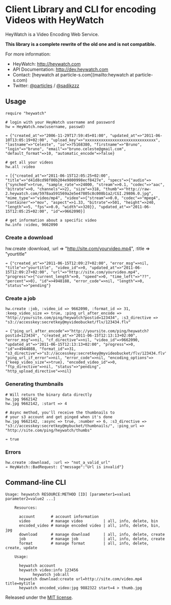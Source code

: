 # Client Library and CLI for encoding Videos with HeyWatch #

HeyWatch is a Video Encoding Web Service.

**This library is a complete rewrite of the old one and is not compatible.**

For more information:

* HeyWatch: http://heywatch.com 
* API Documentation: http://dev.heywatch.com
* Contact: [heywatch at particle-s.com](mailto:heywatch at particle-s.com)
* Twitter: [@particles](http://twitter.com/particles) / [@sadikzzz](http://twitter.com/sadikzzz)

## Usage ##

	require "heywatch"
	
	# login with your HeyWatch username and password
	hw = HeyWatch.new(username, passwd)
	
	➔ {"created_at"=>"2006-11-29T17:59:45+01:00", "updated_at"=>"2011-06-10T13:05:19+02:00", "upload_key"=>"xxxxxxxxxxxxxxxxxxxxxxxxxxxxxxx", "lastname"=>"Celeste", "io"=>75168380, "firstname"=>"Bruno", "login"=>"bruno", "email"=>"bruno.celeste@gmail.com", "default_format"=>10, "automatic_encode"=>false}
	
	# get all your videos
	hw.all :video
	
	➔ [{"created_at"=>"2011-06-15T12:05:25+02:00", "title"=>"d41d8cd98f00b204e9800998ecf8427e", "specs"=>{"audio"=>{"synched"=>true, "sample_rate"=>24000, "stream"=>0.1, "codec"=>"aac", "bitrate"=>0, "channels"=>2}, "size"=>318, "thumb"=>"http://raw-2.heywatch.com/5978aa591569a2e5e47805c8c008b1a2/CGI.29806.0.jpg", "mime_type"=>"video/mp4", "video"=>{"stream"=>0.0, "codec"=>"mpeg4", "container"=>"mov", "aspect"=>1.33, "bitrate"=>501, "height"=>240, "length"=>5, "fps"=>0.0, "width"=>320}}, "updated_at"=>"2011-06-15T12:05:25+02:00", "id"=>9662090}]
	
	# get information about a specific video
	hw.info :video, 9662090

### Create a download ###

  hw.create :download, :url => "http://site.com/yourvideo.mp4", :title => "yourtitle"

	➔ {"created_at"=>"2011-06-15T12:09:27+02:00", "error_msg"=>nil, "title"=>"yourtitle", "video_id"=>0, "updated_at"=>"2011-06-15T12:09:27+02:00", "url"=>"http://site.com/yourvideo.mp4", "progress"=>{"current_length"=>0, "speed"=>0, "time_left"=>"??", "percent"=>0}, "id"=>4948188, "error_code"=>nil, "length"=>0, "status"=>"pending"}

### Create a job ###
	
	hw.create :job, :video_id => 9662090, :format_id => 31, :keep_video_size => true, :ping_url_after_encode => "http://yoursite.com/ping/heywatch?postid=123434", :s3_directive => "s3://accesskey:secretkey@myvideobucket/flv/123434.flv"
	
	➔ {"ping_url_after_encode"=>"http://yoursite.com/ping/heywatch?postid=123434", "created_at"=>"2011-06-15T12:13:13+02:00", "error_msg"=>nil, "cf_directive"=>nil, "video_id"=>9662090, "updated_at"=>"2011-06-15T12:13:13+02:00", "progress"=>0, "id"=>4944088, "format_id"=>31, "s3_directive"=>"s3://accesskey:secretkey@myvideobucket/flv/123434.flv", "ping_url_if_error"=>nil, "error_code"=>nil, "encoding_options"=>{"keep_video_size"=>true}, "encoded_video_id"=>0, "ftp_directive"=>nil, "status"=>"pending", "http_upload_directive"=>nil}

### Generating thumbnails ###

	# Will return the binary data directly
	hw.jpg 9662142
	hw.jpg 9662142, :start => 4
	
	# Async method, you'll receive the thumbnails to 
	# your s3 account and get pinged when it's done
	hw.jpg 9662142, :async => true, :number => 6, :s3_directive => "s3://accesskey:secretkey@mybucket/thumbnails/", :ping_url => "http://site.com/ping/heywatch/thumbs"
	
	➔ true

### Errors ###

	hw.create :download, :url => "not_a_valid_url"
	➔ HeyWatch::BadRequest: {"message":"Url is invalid"}

## Command-line CLI ##

	Usage: heywatch RESOURCE:METHOD [ID] [parameter1=value1 parameter2=value2 ...]

	    Resources:

	      account       # account information
	      video         # manage video         | all, info, delete, bin            
	      encoded_video # manage encoded video | all, info, delete, bin, jpg       
	      download      # manage download      | all, info, delete, create         
	      job           # manage job           | all, info, delete, create         
	      format        # manage format        | all, info, delete, create, update 
    
	    Usage:
    
	      heywatch account
	      heywatch video:info 123456
				heywatch job:all
	      heywatch download:create url=http://site.com/video.mp4 title=mytitle
	      heywatch encoded_video:jpg 9882322 start=4 > thumb.jpg


Released under the [MIT license](http://www.opensource.org/licenses/mit-license.php).